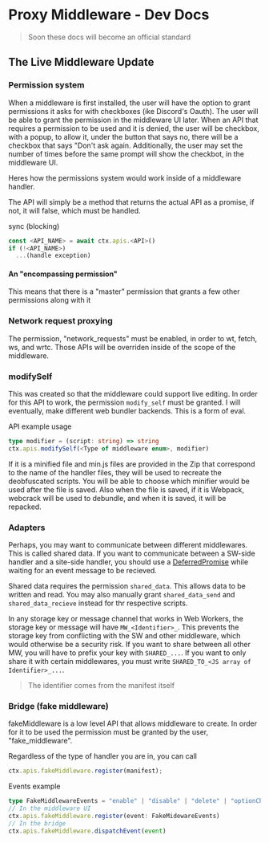 # Proxy Middleware - Dev Docs

> Soon these docs will become an official standard

## The Live Middleware Update

### Permission system

When a middleware is first installed, the user will have the option to grant permissions it asks for with checkboxes (ike Discord's Oauth). The user will be able to grant the permission in the middleware UI later. When an API that requires a permission to be used and it is denied, the user will be checkbox, with a popup, to allow it, under the button that says no, there will be a checkbox that says "Don't ask again. Additionally, the user may set the number of times before the same prompt will show the checkbot, in the middleware UI.

Heres how the permissions system would work inside of a middleware handler.

The API will simply be a method that returns the actual API as a promise, if not, it will false, which must be handled.

sync (blocking)

```ts
const <API_NAME> = await ctx.apis.<API>()
if (!<API_NAME>)
  ...(handle exception)

```

#### An "encompassing permission"

This means that there is a "master" permission that grants a few other permissions along with it

### Network request proxying

The permission, "network_requests" must be enabled, in order to wt, fetch, ws, and wrtc. Those APIs will be overriden inside of the scope of the middleware.

### modifySelf

This was created so that the middleware could support live editing. In order for this API to work, the permission `modify_self` must be granted. I will eventually, make different web bundler backends. This is a form of eval.

API example usage

```ts
type modifier = (script: string) => string
ctx.apis.modifySelf(<Type of middleware enum>, modifier)
```

If it is a minified file and min.js files are provided in the Zip that correspond to the name of the handler files, they will be used to recreate the deobfuscated scripts. You will be able to choose which minifier would be used after the file is saved. Also when the file is saved, if it is Webpack, webcrack will be used to debundle, and when it is saved, it will be repacked.

### Adapters

Perhaps, you may want to communicate between different middlewares. This is called shared data. If you want to communicate between a SW-side handler and a site-side handler, you should use a [DeferredPromise](https://github.com/open-draft/deferred-promise) while waiting for an event message to be recieved.

Shared data requires the permission `shared_data`. This allows data to be written and read. You may also manually grant `shared_data_send` and `shared_data_recieve` instead for thr respective scripts.

In any storage key or message channel that works in Web Workers, the storage key or message will have `MW_<Identifier>_`. This prevents the storage key from conflicting with the SW and other middleware, which would otherwise be a security risk. If you want to share between all other MW, you will have to prefix your key with `SHARED_...`. If you want to only share it with certain middlewares, you must write `SHARED_TO_<JS array of Identifier>_...`.

> The identifier comes from the manifest itself

### Bridge (fake middleware)

fakeMiddleware is a low level API that allows middleware to create. In order for it to be used the permission must be granted by the user, "fake_middleware".

Regardless of the type of handler you are in, you can call

```ts
ctx.apis.fakeMiddleware.register(manifest);
```

Events example

```ts
type FakeMiddlewareEvents = "enable" | "disable" | "delete" | "optionChanged";
// In the middleware UI
ctx.apis.fakeMiddleware.register(event: FakeMidewareEvents)
// In the bridge
ctx.apis.fakeMiddleware.dispatchEvent(event)
```

